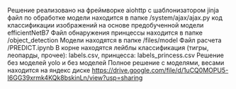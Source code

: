 Решение реализовано на фреймворке aiohttp с шаблонизатором jinja
файл по обработке модели находится в папке /system/ajax/ajax.py код классификации изображений на основе предобученной модели efficientNetB7 
Файл обнаружения принцессы находится в папке /object_detection
Модели находятся в папке /files/model
Файл расчета  /PREDICT.ipynb
В корне находятся лейблы классификация (тигры, леопарды, прочее): labels.csv, принцесса: labels_princess.csv
Решение без моделей yolo и без моделей
Полное решение с моделями, весами находится на яндекс диске https://drive.google.com/file/d/1uCQ0MOPU5-I6GG39xrmk4KQk8bskinLn/view?usp=sharing